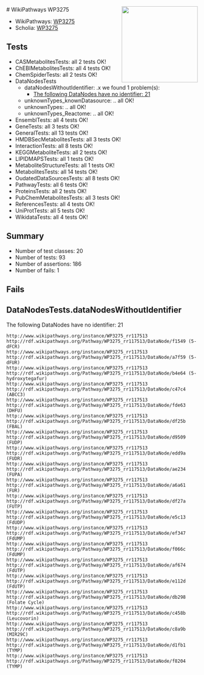 <img style="float: right; width: 200px" src="https://upload.wikimedia.org/wikipedia/commons/thumb/8/83/Wplogo_with_text_500.png/640px-Wplogo_with_text_500.png" />
# WikiPathways WP3275

* WikiPathways: [WP3275](https://wikipathways.org/pathways/WP3275)
* Scholia: [WP3275](https://scholia.toolforge.org/wikipathways/WP3275)
## Tests
* CASMetabolitesTests: all 2 tests OK!
* ChEBIMetabolitesTests: all 4 tests OK!
* ChemSpiderTests: all 2 tests OK!
* DataNodesTests
    * dataNodesWithoutIdentifier: .x we found 1 problem(s):
        * [The following DataNodes have no identifier: 21](#8792c4b0)
    * unknownTypes_knownDatasource: .. all OK!
    * unknownTypes: .. all OK!
    * unknownTypes_Reactome: .. all OK!
* EnsemblTests: all 4 tests OK!
* GeneTests: all 3 tests OK!
* GeneralTests: all 13 tests OK!
* HMDBSecMetabolitesTests: all 3 tests OK!
* InteractionTests: all 8 tests OK!
* KEGGMetaboliteTests: all 2 tests OK!
* LIPIDMAPSTests: all 1 tests OK!
* MetaboliteStructureTests: all 1 tests OK!
* MetabolitesTests: all 14 tests OK!
* OudatedDataSourcesTests: all 8 tests OK!
* PathwayTests: all 6 tests OK!
* ProteinsTests: all 2 tests OK!
* PubChemMetabolitesTests: all 3 tests OK!
* ReferencesTests: all 4 tests OK!
* UniProtTests: all 5 tests OK!
* WikidataTests: all 4 tests OK!


## Summary

* Number of test classes: 20
* Number of tests: 93
* Number of assertions: 186
* Number of fails: 1

## Fails

<a name="8792c4b0" />

## DataNodesTests.dataNodesWithoutIdentifier

The following DataNodes have no identifier: 21
```
http://www.wikipathways.org/instance/WP3275_rr117513 http://rdf.wikipathways.org/Pathway/WP3275_rr117513/DataNode/f1549 (5-dFCR)
http://www.wikipathways.org/instance/WP3275_rr117513 http://rdf.wikipathways.org/Pathway/WP3275_rr117513/DataNode/a7f59 (5-dFUR)
http://www.wikipathways.org/instance/WP3275_rr117513 http://rdf.wikipathways.org/Pathway/WP3275_rr117513/DataNode/b4e64 (5-hydroxytegafur)
http://www.wikipathways.org/instance/WP3275_rr117513 http://rdf.wikipathways.org/Pathway/WP3275_rr117513/DataNode/c47c4 (ABCC3)
http://www.wikipathways.org/instance/WP3275_rr117513 http://rdf.wikipathways.org/Pathway/WP3275_rr117513/DataNode/fde63 (DHFU)
http://www.wikipathways.org/instance/WP3275_rr117513 http://rdf.wikipathways.org/Pathway/WP3275_rr117513/DataNode/df25b (FBAL)
http://www.wikipathways.org/instance/WP3275_rr117513 http://rdf.wikipathways.org/Pathway/WP3275_rr117513/DataNode/d9509 (FUDP)
http://www.wikipathways.org/instance/WP3275_rr117513 http://rdf.wikipathways.org/Pathway/WP3275_rr117513/DataNode/edd9a (FUDR)
http://www.wikipathways.org/instance/WP3275_rr117513 http://rdf.wikipathways.org/Pathway/WP3275_rr117513/DataNode/ae234 (FUPA)
http://www.wikipathways.org/instance/WP3275_rr117513 http://rdf.wikipathways.org/Pathway/WP3275_rr117513/DataNode/a6a61 (FUR)
http://www.wikipathways.org/instance/WP3275_rr117513 http://rdf.wikipathways.org/Pathway/WP3275_rr117513/DataNode/df27a (FUTP)
http://www.wikipathways.org/instance/WP3275_rr117513 http://rdf.wikipathways.org/Pathway/WP3275_rr117513/DataNode/e5c13 (FdUDP)
http://www.wikipathways.org/instance/WP3275_rr117513 http://rdf.wikipathways.org/Pathway/WP3275_rr117513/DataNode/ef347 (FdUMP)
http://www.wikipathways.org/instance/WP3275_rr117513 http://rdf.wikipathways.org/Pathway/WP3275_rr117513/DataNode/f066c (FdUMP)
http://www.wikipathways.org/instance/WP3275_rr117513 http://rdf.wikipathways.org/Pathway/WP3275_rr117513/DataNode/af674 (FdUTP)
http://www.wikipathways.org/instance/WP3275_rr117513 http://rdf.wikipathways.org/Pathway/WP3275_rr117513/DataNode/e112d (FdUTP)
http://www.wikipathways.org/instance/WP3275_rr117513 http://rdf.wikipathways.org/Pathway/WP3275_rr117513/DataNode/db298 (Folate Cycle)
http://www.wikipathways.org/instance/WP3275_rr117513 http://rdf.wikipathways.org/Pathway/WP3275_rr117513/DataNode/c458b (Leucovorin)
http://www.wikipathways.org/instance/WP3275_rr117513 http://rdf.wikipathways.org/Pathway/WP3275_rr117513/DataNode/c8a9b (MIR29C)
http://www.wikipathways.org/instance/WP3275_rr117513 http://rdf.wikipathways.org/Pathway/WP3275_rr117513/DataNode/d1fb1 (TYMP)
http://www.wikipathways.org/instance/WP3275_rr117513 http://rdf.wikipathways.org/Pathway/WP3275_rr117513/DataNode/f8204 (TYMP)
```

